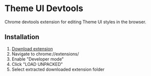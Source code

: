 # Theme UI Devtools

Chrome devtools extension for editing Theme UI styles in the browser.

## Installation

1. [Download extension](https://github.com/system-ui/theme-ui/tree/master/packages/chrome/public)
2. Navigate to chrome://extensions/
3. Enable "Developer mode"
4. Click "LOAD UNPACKED"
5. Select extracted downloaded extension folder
